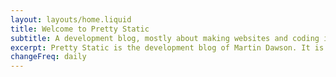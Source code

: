 ```yaml
---
layout: layouts/home.liquid
title: Welcome to Pretty Static
subtitle: A development blog, mostly about making websites and coding in python!
excerpt: Pretty Static is the development blog of Martin Dawson. It is mostly about making websites and coding in python!
changeFreq: daily
---
```

